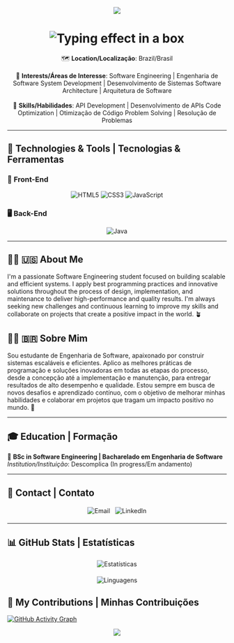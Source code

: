<p align="center">
  <img src="https://capsule-render.vercel.app/api?type=waving&color=gradient&height=200&width=2000&section=header"/>
</p>

<h1 align="center">
  <img src="https://readme-typing-svg.herokuapp.com?font=Fira+Code&weight=700&size=42&duration=500&pause=500&color=0077E6&center=true&vCenter=true&multiline=true&width=1200&height=250&gradient=true&lines=%E2%94%8C%E2%94%80%E2%94%80%E2%94%80%E2%94%80%E2%94%80%E2%94%80%E2%94%80%E2%94%80%E2%94%80%E2%94%80%E2%94%80%E2%94%80%E2%94%80%E2%94%80%E2%94%80%E2%94%80%E2%94%80%E2%94%80%E2%94%80%E2%94%80%E2%94%80%E2%94%90;|+Wallison+Dias+|;%E2%94%94%E2%94%80%E2%94%80%E2%94%80%E2%94%80%E2%94%80%E2%94%80%E2%94%80%E2%94%80%E2%94%80%E2%94%80%E2%94%80%E2%94%80%E2%94%80%E2%94%80%E2%94%80%E2%94%80%E2%94%80%E2%94%80%E2%94%98;💻+Software+Engineering+Student+;💻+Estudante+de+Engenharia+de+Software" alt="Typing effect in a box" />
</h1>

<p align="center">
  🗺️ <strong>Location/Localização</strong>: Brazil/Brasil  
  <br><br>
  🌟 <strong>Interests/Áreas de Interesse</strong>:  
  Software Engineering | Engenharia de Software  
  System Development | Desenvolvimento de Sistemas  
  Software Architecture | Arquitetura de Software  
  <br><br>
  🔧 <strong>Skills/Habilidades</strong>:  
  API Development | Desenvolvimento de APIs  
  Code Optimization | Otimização de Código  
  Problem Solving | Resolução de Problemas  
</p>

---

## 🚀 Technologies & Tools | Tecnologias & Ferramentas  

### 🎨 **Front-End**  
<p align="center">
  <img src="https://img.shields.io/badge/HTML5-E34F26?style=for-the-badge&logo=html5&logoColor=white" alt="HTML5"/>  
  <img src="https://img.shields.io/badge/CSS3-1572B6?style=for-the-badge&logo=css3&logoColor=white" alt="CSS3"/>  
  <img src="https://img.shields.io/badge/JavaScript-F7DF1E?style=for-the-badge&logo=javascript&logoColor=black" alt="JavaScript"/>
</p>

### 🖥️ **Back-End**  
<p align="center">
  <img src="https://img.shields.io/badge/Java-007396?style=for-the-badge&logo=java&logoColor=white" alt="Java"/>
</p>

---

## 👨‍💻 🇺🇸 About Me

I'm a passionate Software Engineering student focused on building scalable and efficient systems. I apply best programming practices and innovative solutions throughout the process of design, implementation, and maintenance to deliver high-performance and quality results. I'm always seeking new challenges and continuous learning to improve my skills and collaborate on projects that create a positive impact in the world. 🪴

## 👨‍💻 🇧🇷 Sobre Mim  

Sou estudante de Engenharia de Software, apaixonado por construir sistemas escaláveis e eficientes. Aplico as melhores práticas de programação e soluções inovadoras em todas as etapas do processo, desde a concepção até a implementação e manutenção, para entregar resultados de alto desempenho e qualidade. Estou sempre em busca de novos desafios e aprendizado contínuo, com o objetivo de melhorar minhas habilidades e colaborar em projetos que tragam um impacto positivo no mundo. 🌱
 

---

## 🎓 Education | Formação  

🔹 **BSc in Software Engineering | Bacharelado em Engenharia de Software**  
  *Institution/Instituição*: Descomplica (In progress/Em andamento)  

---

## 📩 Contact | Contato

<div align="center" style="display: flex; justify-content: center; gap: 12px; flex-wrap: wrap; margin: 20px 0;">
  <a href="mailto:wallisonjuniodias@outlook.com" style="text-decoration: none;">
    <img src="https://img.shields.io/badge/Outlook-0078D4?style=for-the-badge&logo=microsoft-outlook&logoColor=white" alt="Email"/>
  </a>
  <a href="https://linkedin.com/in/wallison" target="_blank" style="text-decoration: none;">
    <img src="https://img.shields.io/badge/LinkedIn-0077B5?style=for-the-badge&logo=linkedin&logoColor=white" alt="LinkedIn"/>
  </a>
</div>

---

## 📊 GitHub Stats | Estatísticas  

<div align="center" style="display: flex; justify-content: center; flex-wrap: wrap; gap: 20px; margin: 20px 0;">
  <div style="flex: 0 0 auto; min-width: 400px; max-width: 100%;">
    <img height="180" src="https://github-readme-stats.vercel.app/api?username=WalliCode&show_icons=true&hide_title=true&count_private=true&hide=prs&theme=tokyonight" alt="Estatísticas" style="max-width: 100%; height: auto;"/>
  </div>
  <div style="flex: 0 0 auto; min-width: 300px; max-width: 100%;">
    <img height="180" src="https://github-readme-stats.vercel.app/api/top-langs/?username=WalliCode&layout=compact&theme=tokyonight" alt="Linguagens" style="max-width: 100%; height: auto;"/>
  </div>
</div>

## 🐍 My Contributions | Minhas Contribuições

[![GitHub Activity Graph](https://github-readme-activity-graph.vercel.app/graph?username=WalliCode&theme=github-compact)](https://github.com/WalliCode)

<p align="center">
  <img src="https://capsule-render.vercel.app/api?type=waving&color=gradient&height=200&width=2000&section=footer"/>
</p>
